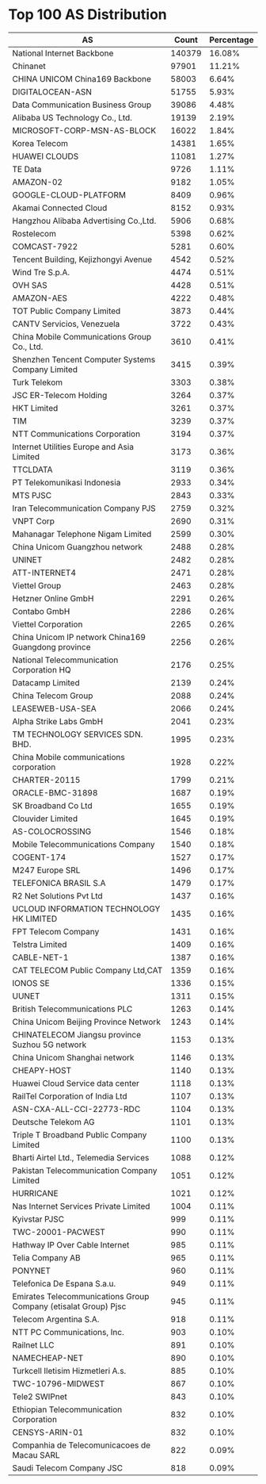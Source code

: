 # Top 100 AS Distribution
| AS | Count | Percentage |
|----|----|----|
| National Internet Backbone | 140379 | 16.08% |
| Chinanet | 97901 | 11.21% |
| CHINA UNICOM China169 Backbone | 58003 | 6.64% |
| DIGITALOCEAN-ASN | 51755 | 5.93% |
| Data Communication Business Group | 39086 | 4.48% |
| Alibaba US Technology Co., Ltd. | 19139 | 2.19% |
| MICROSOFT-CORP-MSN-AS-BLOCK | 16022 | 1.84% |
| Korea Telecom | 14381 | 1.65% |
| HUAWEI CLOUDS | 11081 | 1.27% |
| TE Data | 9726 | 1.11% |
| AMAZON-02 | 9182 | 1.05% |
| GOOGLE-CLOUD-PLATFORM | 8409 | 0.96% |
| Akamai Connected Cloud | 8152 | 0.93% |
| Hangzhou Alibaba Advertising Co.,Ltd. | 5906 | 0.68% |
| Rostelecom | 5398 | 0.62% |
| COMCAST-7922 | 5281 | 0.60% |
| Tencent Building, Kejizhongyi Avenue | 4542 | 0.52% |
| Wind Tre S.p.A. | 4474 | 0.51% |
| OVH SAS | 4428 | 0.51% |
| AMAZON-AES | 4222 | 0.48% |
| TOT Public Company Limited | 3873 | 0.44% |
| CANTV Servicios, Venezuela | 3722 | 0.43% |
| China Mobile Communications Group Co., Ltd. | 3610 | 0.41% |
| Shenzhen Tencent Computer Systems Company Limited | 3415 | 0.39% |
| Turk Telekom | 3303 | 0.38% |
| JSC ER-Telecom Holding | 3264 | 0.37% |
| HKT Limited | 3261 | 0.37% |
| TIM | 3239 | 0.37% |
| NTT Communications Corporation | 3194 | 0.37% |
| Internet Utilities Europe and Asia Limited | 3173 | 0.36% |
| TTCLDATA | 3119 | 0.36% |
| PT Telekomunikasi Indonesia | 2933 | 0.34% |
| MTS PJSC | 2843 | 0.33% |
| Iran Telecommunication Company PJS | 2759 | 0.32% |
| VNPT Corp | 2690 | 0.31% |
| Mahanagar Telephone Nigam Limited | 2599 | 0.30% |
| China Unicom Guangzhou network | 2488 | 0.28% |
| UNINET | 2482 | 0.28% |
| ATT-INTERNET4 | 2471 | 0.28% |
| Viettel Group | 2463 | 0.28% |
| Hetzner Online GmbH | 2291 | 0.26% |
| Contabo GmbH | 2286 | 0.26% |
| Viettel Corporation | 2265 | 0.26% |
| China Unicom IP network China169 Guangdong province | 2256 | 0.26% |
| National Telecommunication Corporation HQ | 2176 | 0.25% |
| Datacamp Limited | 2139 | 0.24% |
| China Telecom Group | 2088 | 0.24% |
| LEASEWEB-USA-SEA | 2066 | 0.24% |
| Alpha Strike Labs GmbH | 2041 | 0.23% |
| TM TECHNOLOGY SERVICES SDN. BHD. | 1995 | 0.23% |
| China Mobile communications corporation | 1928 | 0.22% |
| CHARTER-20115 | 1799 | 0.21% |
| ORACLE-BMC-31898 | 1687 | 0.19% |
| SK Broadband Co Ltd | 1655 | 0.19% |
| Clouvider Limited | 1645 | 0.19% |
| AS-COLOCROSSING | 1546 | 0.18% |
| Mobile Telecommunications Company | 1540 | 0.18% |
| COGENT-174 | 1527 | 0.17% |
| M247 Europe SRL | 1496 | 0.17% |
| TELEFONICA BRASIL S.A | 1479 | 0.17% |
| R2 Net Solutions Pvt Ltd | 1437 | 0.16% |
| UCLOUD INFORMATION TECHNOLOGY HK LIMITED | 1435 | 0.16% |
| FPT Telecom Company | 1431 | 0.16% |
| Telstra Limited | 1409 | 0.16% |
| CABLE-NET-1 | 1387 | 0.16% |
| CAT TELECOM Public Company Ltd,CAT | 1359 | 0.16% |
| IONOS SE | 1336 | 0.15% |
| UUNET | 1311 | 0.15% |
| British Telecommunications PLC | 1263 | 0.14% |
| China Unicom Beijing Province Network | 1243 | 0.14% |
| CHINATELECOM Jiangsu province Suzhou 5G network | 1153 | 0.13% |
| China Unicom Shanghai network | 1146 | 0.13% |
| CHEAPY-HOST | 1140 | 0.13% |
| Huawei Cloud Service data center | 1118 | 0.13% |
| RailTel Corporation of India Ltd | 1107 | 0.13% |
| ASN-CXA-ALL-CCI-22773-RDC | 1104 | 0.13% |
| Deutsche Telekom AG | 1101 | 0.13% |
| Triple T Broadband Public Company Limited | 1100 | 0.13% |
| Bharti Airtel Ltd., Telemedia Services | 1088 | 0.12% |
| Pakistan Telecommunication Company Limited | 1051 | 0.12% |
| HURRICANE | 1021 | 0.12% |
| Nas Internet Services Private Limited | 1004 | 0.11% |
| Kyivstar PJSC | 999 | 0.11% |
| TWC-20001-PACWEST | 990 | 0.11% |
| Hathway IP Over Cable Internet | 985 | 0.11% |
| Telia Company AB | 965 | 0.11% |
| PONYNET | 960 | 0.11% |
| Telefonica De Espana S.a.u. | 949 | 0.11% |
| Emirates Telecommunications Group Company (etisalat Group) Pjsc | 945 | 0.11% |
| Telecom Argentina S.A. | 918 | 0.11% |
| NTT PC Communications, Inc. | 903 | 0.10% |
| Railnet LLC | 891 | 0.10% |
| NAMECHEAP-NET | 890 | 0.10% |
| Turkcell Iletisim Hizmetleri A.s. | 885 | 0.10% |
| TWC-10796-MIDWEST | 867 | 0.10% |
| Tele2 SWIPnet | 843 | 0.10% |
| Ethiopian Telecommunication Corporation | 832 | 0.10% |
| CENSYS-ARIN-01 | 832 | 0.10% |
| Companhia de Telecomunicacoes de Macau SARL | 822 | 0.09% |
| Saudi Telecom Company JSC | 818 | 0.09% |
